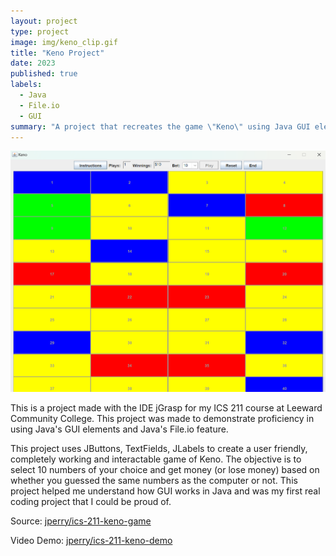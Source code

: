 ```yaml
---
layout: project
type: project
image: img/keno_clip.gif
title: "Keno Project"
date: 2023
published: true
labels:
  - Java
  - File.io
  - GUI
summary: "A project that recreates the game \"Keno\" using Java GUI elements. Made for my ICS 211 course."
---
```

<img class="img-fluid" src="../img/keno.png">

This is a project made with the IDE jGrasp for my ICS 211 course at Leeward Community College. This project was made to demonstrate proficiency in using Java's GUI elements and Java's File.io feature.

This project uses JButtons, TextFields, JLabels to create a user friendly, completely working and interactable game of Keno. The objective is to select 10 numbers of your choice and get money (or lose money) based on whether you guessed the same numbers as the computer or not. This project helped me understand how GUI works in Java and was my first real coding project that I could be proud of.

Source: <a href="https://github.com/jperry808/keno_game"><i class="large github icon "></i>jperry/ics-211-keno-game</a>

Video Demo: <a href="https://youtu.be/G32Hf0j7oVI"><i class="large github icon "></i>jperry/ics-211-keno-demo</a>

